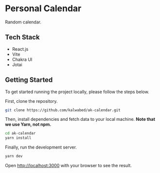# Personal Calendar

Random calendar.

## Tech Stack
- React.js
- Vite
- Chakra UI
- Jotai

## Getting Started

To get started running the project locally, please follow the steps below.

First, clone the repository.

```bash
git clone https://github.com/kalwabed/ak-calendar.git
```

Then, install dependencies and fetch data to your local machine. **Note that we use Yarn, not npm.**

```bash
cd ak-calendar
yarn install
```

Finally, run the development server.

```bash
yarn dev
```

Open [http://localhost:3000](http://localhost:3000) with your browser to see the result.
